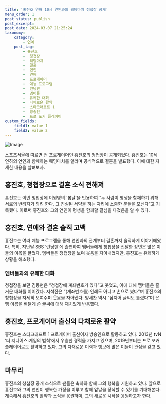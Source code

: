 ```yaml
---
title: '홍진호 연하 10세 연인과의 웨딩마치 청첩장 공개'
menu_order: 1
post_status: publish
post_excerpt: 
post_date: 2024-03-07 21:25:24
taxonomy:
    category:
        - 연예
    post_tag:
        - 홍진호
        -  청첩장
        -  웨딩마치
        -  결혼
        -  연인
        -  연애
        -  프로게이머
        -  예능 프로그램
        -  런닝맨
        -  멤버들
        -  유쾌한 대화
        -  다채로운 활약
        -  스타크래프트 1
        -  방송인
        -  프로 포커 플레이어
custom_fields:
    field1: value 1
    field2: value 2
---
```


![Image](https://ssl.pstatic.net/mimgnews/image/468/2024/03/07/0001037066_001_20240307105513095.png?type=w540)

스포츠서울에 따르면 전 프로게이머인 홍진호의 청첩장이 공개되었다. 홍진호는 10세 연하의 연인과 함께하는 웨딩마치를 알리며 공식적으로 결혼을 발표했다. 이에 대한 자세한 내용을 살펴보자.
## 홍진호, 청첩장으로 결혼 소식 전해져
홍진호는 이번 청첩장에 이원영의 ‘봄날’을 인용하여 “두 사람이 평생을 함께하기 위해 서로의 반려자가 되려 한다. 그 진실된 서약을 하는 자리에 소중한 분들을 모신다”고 기록했다. 이로써 홍진호와 그의 연인이 평생을 함께할 결심을 다졌음을 알 수 있다.
## 홍진호, 연애와 결혼 솔직 고백
홍진호는 여러 예능 프로그램을 통해 연인과의 관계부터 결혼까지 솔직하게 이야기해왔다. 특히, 지난달 SBS ‘런닝맨’에 출연하여 멤버들에게 청첩장을 전달한 장면은 많은 이들의 이목을 끌었다. 멤버들은 청첩장을 보며 웃음을 자아내었지만, 홍진호는 유쾌하게 상황을 해소했다.
### 멤버들과의 유쾌한 대화
청첩장을 보던 김동현은 “청첩장에 계좌번호가 있다”고 웃었고, 이에 대해 멤버들은 즐거운 대화를 이어갔다. 지석진은 “(계좌번호를) 인쇄도 아니고 손으로 썼다”며 홍진호의 청첩장을 자세히 보여주며 웃음을 자아냈다. 양세찬 역시 “심지어 글씨도 틀렸다”며 은행 이름을 삐뚤게 쓴 글씨에 대해 재치있게 반응했다.
## 홍진호, 프로게이머 출신의 다채로운 활약
홍진호는 스타크래프트 1 프로게이머 출신이자 방송인으로 활동하고 있다. 2013년 tvN ‘더 지니어스:게임의 법칙’에서 우승한 경력을 가지고 있으며, 2019년부터는 프로 포커 플레이어로도 활약하고 있다. 그의 다채로운 이력과 행보에 많은 이들이 관심을 갖고 있다.
## 마무리
홍진호의 청첩장 공개 소식으로 팬들은 축하와 함께 그의 행복을 기원하고 있다. 앞으로 홍진호와 그의 연인이 행복한 가정을 이루고 함께 앞날을 장식할 수 있기를 기대해본다. 계속해서 홍진호의 활약과 소식을 응원하며, 그의 새로운 시작을 응원하고자 한다.
